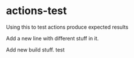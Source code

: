 # actions-test
Using this to test actions produce expected results

 Add a new line with different stuff in it.

 Add new build stuff.
test